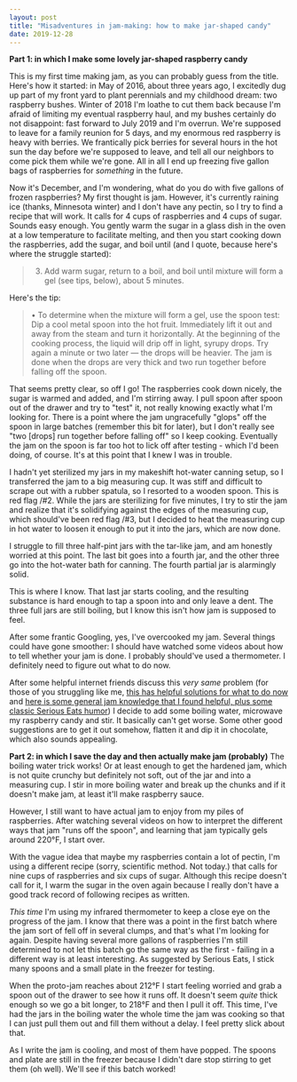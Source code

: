 ```yaml
---
layout: post
title: "Misadventures in jam-making: how to make jar-shaped candy"
date: 2019-12-28
---
```


**Part 1: in which I make some lovely jar-shaped raspberry candy**

This is my first time making jam, as you can probably guess from the title. Here's how it started: in May of 2016, about three years ago, I excitedly dug up part of my front yard to plant perennials and my childhood dream: two raspberry bushes. Winter of 2018 I'm loathe to cut them back because I'm afraid of limiting my eventual raspberry haul, and my bushes certainly do not disappoint: fast forward to July 2019 and I'm overrun. We're supposed to leave for a family reunion for 5 days, and my enormous red raspberry is heavy with berries. We frantically pick berries for several hours in the hot sun the day before we're supposed to leave, and tell all our neighbors to come pick them while we're gone. All in all I end up freezing five gallon bags of raspberries for _something_ in the future.

Now it's December, and I'm wondering, what do you do with five gallons of frozen raspberries? My first thought is jam. However, it's currently raining ice (thanks, Minnesota winter) and I don't have any pectin, so I try to find a recipe that will work. It calls for 4 cups of raspberries and 4 cups of sugar. Sounds easy enough. You gently warm the sugar in a glass dish in the oven at a low temperature to facilitate melting, and then you start cooking down the raspberries, add the sugar, and boil until (and I quote, because here's where the struggle started):

> 3. Add warm sugar, return to a boil, and boil until mixture will form a gel (see tips, below), about 5 minutes.

Here's the tip:

> • To determine when the mixture will form a gel, use the spoon test: Dip a cool metal spoon into the hot fruit. Immediately lift it out and away from the steam and turn it horizontally. At the beginning of the cooking process, the liquid will drip off in light, syrupy drops. Try again a minute or two later — the drops will be heavier. The jam is done when the drops are very thick and two run together before falling off the spoon.

That seems pretty clear, so off I go! The raspberries cook down nicely, the sugar is warmed and added, and I'm stirring away. I pull spoon after spoon out of the drawer and try to "test" it, not really knowing exactly what I'm looking for. There is a point where the jam ungracefully "glops" off the spoon in large batches (remember this bit for later), but I don't really see "two [drops] run together before falling off" so I keep cooking. Eventually the jam on the spoon is far too hot to lick off after testing - which I'd been doing, of course. It's at this point that I knew I was in trouble.

I hadn't yet sterilized my jars in my makeshift hot-water canning setup, so I transferred the jam to a big measuring cup. It was stiff and difficult to scrape out with a rubber spatula, so I resorted to a wooden spoon. This is red flag /#2. While the jars are sterilizing for five minutes, I try to stir the jam and realize that it's solidifying against the edges of the measuring cup, which should've been red flag /#3, but I decided to heat the measuring cup in hot water to loosen it enough to put it into the jars, which are now done.

I struggle to fill three half-pint jars with the tar-like jam, and am honestly worried at this point. The last bit goes into a fourth jar, and the other three go into the hot-water bath for canning. The fourth partial jar is alarmingly solid.

This is where I know. That last jar starts cooling, and the resulting substance is hard enough to tap a spoon into and only leave a dent. The three full jars are still boiling, but I know this isn't how jam is supposed to feel.

After some frantic Googling, yes, I've overcooked my jam. Several things could have gone smoother: I should have watched some videos about how to tell whether your jam is done. I probably should've used a thermometer. I definitely need to figure out what to do now.

After some helpful internet friends discuss this _very same_ problem (for those of you struggling like me, [this has helpful solutions for what to do now](https://www.houzz.com/discussions/1956773/what-to-do-with-overdone-jam) and [here is some general jam knowledge that I found helpful, plus some classic Serious Eats humor](https://www.seriouseats.com/2014/08/jam-making-101-pectin-sugar-gel-point.html)) I decide to add some boiling water, microwave my raspberry candy and stir. It basically can't get worse. Some other good suggestions are to get it out somehow, flatten it and dip it in chocolate, which also sounds appealing.

**Part 2: in which I save the day and then actually make jam (probably)**
The boiling water trick works! Or at least enough to get the hardened jam, which is not quite crunchy but definitely not soft, out of the jar and into a measuring cup. I stir in more boiling water and break up the chunks and if it doesn't make jam, at least it'll make raspberry sauce.

However, I still want to have actual jam to enjoy from my piles of raspberries. After watching several videos on how to interpret the different ways that jam "runs off the spoon", and learning that jam typically gels around 220°F, I start over.

With the vague idea that maybe my raspberries contain a lot of pectin, I'm using a different recipe (sorry, scientific method. Not today.) that calls for nine cups of raspberries and six cups of sugar. Although this recipe doesn't call for it, I warm the sugar in the oven again because I really don't have a good track record of following recipes as written.

_This time_ I'm using my infrared thermometer to keep a close eye on the progress of the jam. I know that there was a point in the first batch where the jam sort of fell off in several clumps, and that's what I'm looking for again. Despite having several more gallons of raspberries I'm still determined to not let this batch go the same way as the first - failing in a different way is at least interesting. As suggested by Serious Eats, I stick many spoons and a small plate in the freezer for testing.

When the proto-jam reaches about 212°F I start feeling worried and grab a spoon out of the drawer to see how it runs off. It doesn't seem _quite_ thick enough so we go a bit longer, to 218°F and then I pull it off. This time, I've had the jars in the boiling water the whole time the jam was cooking so that I can just pull them out and fill them without a delay. I feel pretty slick about that.

As I write the jam is cooling, and most of them have popped. The spoons and plate are still in the freezer because I didn't dare stop stirring to get them (oh well). We'll see if this batch worked!
